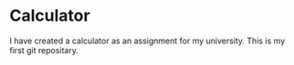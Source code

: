 # Calculator
I have created a calculator as an assignment for my university.
This is my first git repositary.
